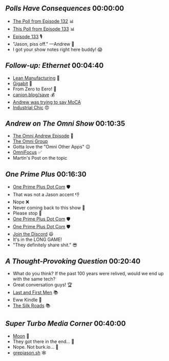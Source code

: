 ## _Polls Have Consequences_ 00:00:00
- [The Poll from Episode 132](https://social.lol/@hemisphericviews/114113731738388946) 📊
- [This Poll from Episode 133](https://social.lol/@hemisphericviews/114191563254939636) 📊
- [Episode 133](https://listen.hemisphericviews.com/133) 🎙️
- "Jason, piss off." —Andrew 💬
- I got your show notes right here buddy! 😱

## _Follow-up: Ethernet_ 00:04:40
- [Lean Manufacturing](https://en.wikipedia.org/wiki/Lean_manufacturing) 🚗
- [Gigabit](https://en.wikipedia.org/wiki/Bit#Multiple_bits) 💨
- From Zero to Eero! 🤣
- [canion.blog/save](canion.blog/save) 💰
- [Andrew was trying to say MoCA](https://en.wikipedia.org/wiki/Multimedia_over_Coax_Alliance)
- [Industrial Chic](https://en.wikipedia.org/wiki/Industrial_style) 😍
## _Andrew on The Omni Show_ 00:10:35
- [The Omni Andrew Episode](https://theomnishow.omnigroup.com/episode/how-andrew-canion-uses-omnifocus) 🎉
- [The Omni Group](https://www.omnigroup.com/)
- Gotta love the "Omni Other Apps" 😉
- [OmniFocus](https://www.omnigroup.com/omnifocus) ✅
- Martin's Post on the topic
## _One Prime Plus_ 00:16:30
- [One Prime Plus Dot Com](https://oneprimeplus.com) 🛡️
- That was not a Jason accent 👎
- Nope ❌
- Never coming back to this show 🤬
- Please stop 🙏
- [One Prime Plus Dot Com](https://oneprimeplus.com) 🛡️
- [One Prime Plus Dot Com](https://oneprimeplus.com) 🛡️
- [Join the Discord](https://discord.gg/mzdB2ug) 😃
- It's in the LONG GAME!
- "They definitely share shit." 😎
## _A Thought-Provoking Question_ 00:20:40
- What do you think? If the past 100 years were relived, would we end up with the same tech?
- Great conversation guys! 🏆
- [Last and First Men](https://en.wikipedia.org/wiki/Last_and_First_Men) 📚
- Eww Kindle 🤮
- [The Silk Roads](https://en.wikipedia.org/wiki/The_Silk_Roads) 📚
## _Super Turbo Media Corner_ 00:40:00
- [Moon](https://www.themoviedb.org/movie/17431-moon) 🎥
- They got there in the end... 👏
- Nope. Not burk.io... 🫨
- [grepjason.sh](https://grepjason.sh) 🕸️

